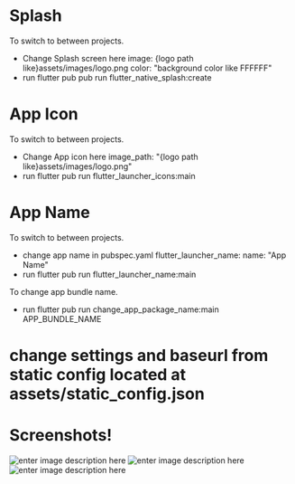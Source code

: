 # Splash

To switch to between projects.
- Change Splash screen here
     image: {logo path like}assets/images/logo.png
     color: "background color like FFFFFF"
- run flutter pub pub run flutter_native_splash:create

# App Icon

To switch to between projects.
- Change App icon here
     image_path: "{logo path like}assets/images/logo.png"
- run flutter pub run flutter_launcher_icons:main

# App Name

To switch to between projects.
- change app name in pubspec.yaml
    flutter_launcher_name:
        name: "App Name"
- run flutter pub run flutter_launcher_name:main

To change app bundle name.
- run flutter pub run change_app_package_name:main APP_BUNDLE_NAME

# change settings and baseurl from static config located at assets/static_config.json

# Screenshots!
![enter image description here](https://raw.githubusercontent.com/Zero-RC/Shop-App-With-Flutter/master/Screenshot_2021-10-21-15-54-38-53.jpg)
![enter image description here](https://raw.githubusercontent.com/Zero-RC/Shop-App-With-Flutter/master/Screenshot_2021-10-21-15-50-31-78.jpg)
![enter image description here](https://raw.githubusercontent.com/Zero-RC/Shop-App-With-Flutter/master/Screenshot_2021-10-21-15-50-09-18.jpg)
